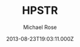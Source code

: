 ---
title: HPSTR
github: https://github.com/mmistakes/hpstr-jekyll-theme
demo: https://mmistakes.github.io/jekyll-theme-hpstr/
author: Michael Rose
ssg:
  - Jekyll
cms:
  - No Cms
date: 2013-08-23T19:03:11.000Z
description: A Jekyll theme with some tumble-log tendencies.
stale: true
---